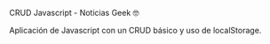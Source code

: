 CRUD Javascript - Noticias Geek 🤓

Aplicación de Javascript con un CRUD básico y uso de localStorage.